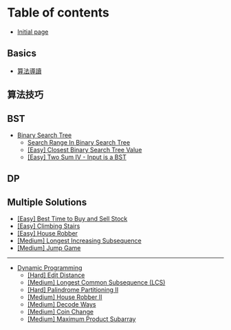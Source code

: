 # Table of contents

* [Initial page](README.md)

## Basics <a id="basics-1"></a>

* [算法導讀](basics-1/suan-fa-dao-du.md)

## 算法技巧

## BST

* [Binary Search Tree](bst/bst/README.md)
  * [Search Range In Binary Search Tree](bst/bst/search-range-in-binary-search-tree.md)
  * [\[Easy\] Closest Binary Search Tree Value](bst/bst/closest-binary-search-tree-value.md)
  * [\[Easy\] Two Sum IV - Input is a BST](bst/bst/two-sum-iv-input-is-a-bst.md)

## DP

## Multiple Solutions

* [\[Easy\] Best Time to Buy and Sell Stock](multiple-solutions/easy-best-time-to-buy-and-sell-stock.md)
* [\[Easy\] Climbing Stairs](multiple-solutions/easy-climbing-stairs.md)
* [\[Easy\] House Robber](multiple-solutions/easy-house-robber.md)
* [\[Medium\] Longest Increasing Subsequence](multiple-solutions/medium-longest-increasing-subsequence.md)
* [\[Medium\] Jump Game](multiple-solutions/medium-jump-game.md)

---

* [Dynamic Programming](dynamic-programming/README.md)
  * [\[Hard\] Edit Distance](dynamic-programming/hard-edit-distance.md)
  * [\[Medium\] Longest Common Subsequence \(LCS\)](dynamic-programming/medium-longest-common-subsequence-lcs.md)
  * [\[Hard\] Palindrome Partitioning II](dynamic-programming/medium-palindrome-partitioning-ii.md)
  * [\[Medium\] House Robber II](dynamic-programming/medium-house-robber-ii.md)
  * [\[Medium\] Decode Ways](dynamic-programming/medium-decode-ways.md)
  * [\[Medium\] Coin Change](dynamic-programming/medium-coin-change.md)
  * [\[Medium\] Maximum Product Subarray](dynamic-programming/medium-maximum-product-subarray.md)

